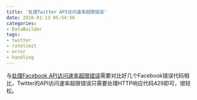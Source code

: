 ```yaml
---
title: '处理Twitter API访问速率超限错误'
date: 2016-01-13 05:54:56
categories: 
- DataBuilder
tags: 
- twitter
- ratelimit
- error
- handling
---
```

与[处理Facebook API访问速率超限错误](http://blog.sina.com.cn/s/blog_72ef7bea0102wfxp.html)需要对比好几个Facebook错误代码相比，Twitter的API访问速率超限错误只需要处理HTTP响应代码429即可，很轻松。